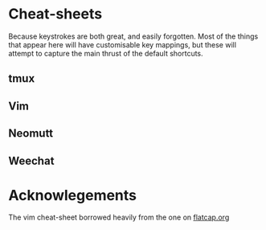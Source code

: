 # Cheat-sheets

Because keystrokes are both great, and easily forgotten. Most of the things that appear here will have customisable key mappings, but these will attempt to capture the main thrust of the default shortcuts.

## tmux

## Vim

## Neomutt

## Weechat

# Acknowlegements

The vim cheat-sheet borrowed heavily from the one on [flatcap.org](https://flatcap.org/vim/)
